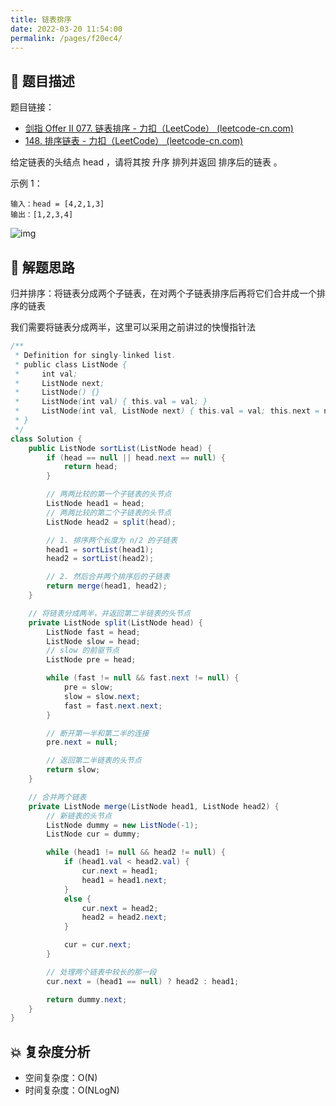 ```yaml
---
title: 链表排序
date: 2022-03-20 11:54:00
permalink: /pages/f20ec4/
---
```


## 📃 题目描述

题目链接：

- [剑指 Offer II 077. 链表排序 - 力扣（LeetCode） (leetcode-cn.com)](https://leetcode-cn.com/problems/7WHec2/)
- [148. 排序链表 - 力扣（LeetCode） (leetcode-cn.com)](https://leetcode-cn.com/problems/sort-list/)

给定链表的头结点 head ，请将其按 升序 排列并返回 排序后的链表 。

示例 1：

```
输入：head = [4,2,1,3]
输出：[1,2,3,4]
```

![img](https://assets.leetcode.com/uploads/2020/09/14/sort_list_1.jpg)

## 🔔 解题思路

归并排序：将链表分成两个子链表，在对两个子链表排序后再将它们合并成一个排序的链表

我们需要将链表分成两半，这里可以采用之前讲过的快慢指针法


```java
/**
 * Definition for singly-linked list.
 * public class ListNode {
 *     int val;
 *     ListNode next;
 *     ListNode() {}
 *     ListNode(int val) { this.val = val; }
 *     ListNode(int val, ListNode next) { this.val = val; this.next = next; }
 * }
 */
class Solution {
    public ListNode sortList(ListNode head) {
        if (head == null || head.next == null) {
            return head;
        }

        // 两两比较的第一个子链表的头节点
        ListNode head1 = head;
        // 两两比较的第二个子链表的头节点
        ListNode head2 = split(head);

        // 1. 排序两个长度为 n/2 的子链表
        head1 = sortList(head1);
        head2 = sortList(head2);

        // 2. 然后合并两个排序后的子链表
        return merge(head1, head2);
    }

    // 将链表分成两半，并返回第二半链表的头节点
    private ListNode split(ListNode head) {
        ListNode fast = head;
        ListNode slow = head;
        // slow 的前驱节点
        ListNode pre = head;

        while (fast != null && fast.next != null) {
            pre = slow;
            slow = slow.next;
            fast = fast.next.next;
        }

        // 断开第一半和第二半的连接
        pre.next = null;

        // 返回第二半链表的头节点
        return slow;
    }

    // 合并两个链表
    private ListNode merge(ListNode head1, ListNode head2) {
        // 新链表的头节点
        ListNode dummy = new ListNode(-1);
        ListNode cur = dummy;

        while (head1 != null && head2 != null) {
            if (head1.val < head2.val) {
                cur.next = head1;
                head1 = head1.next;
            }
            else {
                cur.next = head2;
                head2 = head2.next;
            }

            cur = cur.next;
        }

        // 处理两个链表中较长的那一段
        cur.next = (head1 == null) ? head2 : head1;

        return dummy.next;
    }
}
```

## 💥 复杂度分析

- 空间复杂度：O(N)
- 时间复杂度：O(NLogN)

